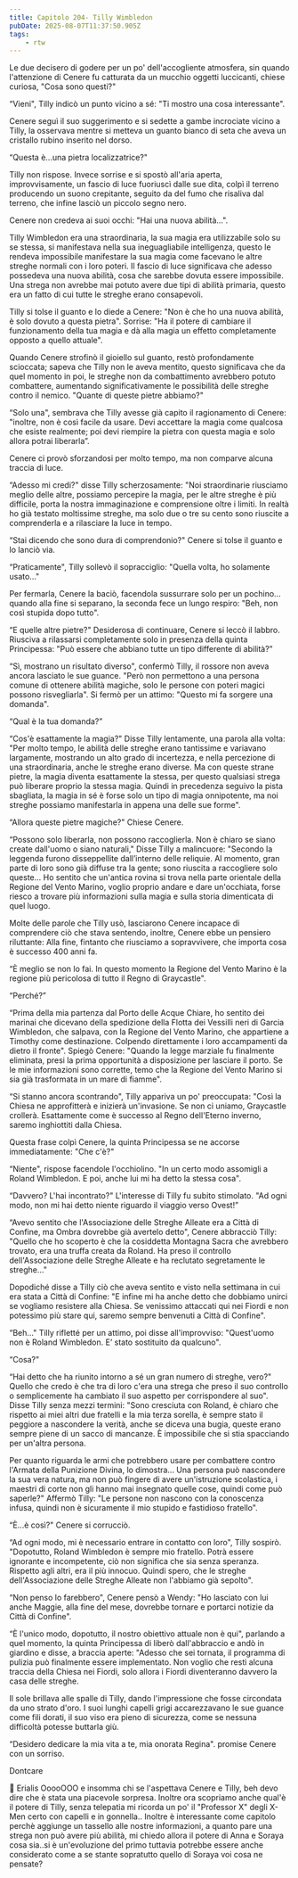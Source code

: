 ```yaml
---
title: Capitolo 204- Tilly Wimbledon
pubDate: 2025-08-07T11:37:50.905Z
tags:
    - rtw
---
```











Le due decisero di godere per un po' dell'accogliente atmosfera, sin quando l'attenzione di Cenere fu catturata da un mucchio oggetti luccicanti, chiese curiosa, "Cosa sono questi?"


“Vieni", Tilly indicò un punto vicino a sé: "Ti mostro una cosa interessante".


Cenere seguì il suo suggerimento e si sedette a gambe incrociate vicino a Tilly, la osservava mentre si metteva un guanto bianco di seta che aveva un cristallo rubino inserito nel dorso.


“Questa è...una pietra localizzatrice?"


Tilly non rispose. Invece sorrise e si spostò all'aria aperta, improvvisamente, un fascio di luce fuoriuscì dalle sue dita, colpì il terreno producendo un suono crepitante, seguito da del fumo che risaliva dal terreno, che infine lasciò un piccolo segno nero.


Cenere non credeva ai suoi occhi: "Hai una nuova abilità...".


Tilly Wimbledon era una straordinaria, la sua magia era utilizzabile solo su se stessa, si manifestava nella sua ineguagliabile intelligenza, questo le rendeva impossibile manifestare la sua magia come facevano le altre streghe normali con i loro poteri. Il fascio di luce significava che adesso possedeva una nuova abilità, cosa che sarebbe dovuta essere impossibile. Una strega non avrebbe mai potuto avere due tipi di abilità primaria, questo era un fatto di cui tutte le streghe erano consapevoli.


Tilly si tolse il guanto e lo diede a Cenere: "Non è che ho una nuova abilità, è solo dovuto a questa pietra". Sorrise: "Ha il potere di cambiare il funzionamento della tua magia e dà alla magia un effetto completamente opposto a quello attuale".


Quando Cenere strofinò il gioiello sul guanto, restò profondamente scioccata; sapeva che Tilly non le aveva mentito, questo significava che da quel momento in poi, le streghe non da combattimento avrebbero potuto combattere, aumentando significativamente le possibilità delle streghe contro il nemico. "Quante di queste pietre abbiamo?"


“Solo una", sembrava che Tilly avesse già capito il ragionamento di Cenere: "inoltre, non è così facile da usare. Devi accettare la magia come qualcosa che esiste realmente; poi devi riempire la pietra con questa magia e solo allora potrai liberarla”.


Cenere ci provò sforzandosi per molto tempo, ma non comparve alcuna traccia di luce.


“Adesso mi credi?" disse Tilly scherzosamente: "Noi straordinarie riusciamo meglio delle altre, possiamo percepire la magia, per le altre streghe è più difficile, porta la nostra immaginazione e comprensione oltre i limiti. In realtà ho già testato moltissime streghe, ma solo due o tre su cento sono riuscite a comprenderla e a rilasciare la luce in tempo.


“Stai dicendo che sono dura di comprendonio?" Cenere si tolse il guanto e lo lanciò via.


“Praticamente", Tilly sollevò il sopracciglio: "Quella volta, ho solamente usato..."


Per fermarla, Cenere la baciò, facendola sussurrare solo per un pochino... quando alla fine si separano, la seconda fece un lungo respiro: "Beh, non così stupida dopo tutto".


“E quelle altre pietre?" Desiderosa di continuare, Cenere si leccò il labbro. Riusciva a rilassarsi completamente solo in presenza della quinta Principessa: "Può essere che abbiano tutte un tipo differente di abilità?”


“Sì, mostrano un risultato diverso", confermò Tilly, il rossore non aveva ancora lasciato le sue guance. "Però non permettono a una persona comune di ottenere abilità magiche, solo le persone con poteri magici possono risvegliarla". Si fermò per un attimo: "Questo mi fa sorgere una domanda".


“Qual è la tua domanda?”


“Cos'è esattamente la magia?" Disse Tilly lentamente, una parola alla volta: "Per molto tempo, le abilità delle streghe erano tantissime e variavano largamente, mostrando un alto grado di incertezza, e nella percezione di una straordinaria, anche le streghe erano diverse. Ma con queste strane pietre, la magia diventa esattamente la stessa, per questo qualsiasi strega può liberare proprio la stessa magia. Quindi in precedenza seguivo la pista sbagliata, la magia in sé è forse solo un tipo di magia onnipotente, ma noi streghe possiamo manifestarla in appena una delle sue forme".


“Allora queste pietre magiche?" Chiese Cenere.


“Possono solo liberarla, non possono raccoglierla. Non è chiaro se siano create dall'uomo o siano naturali," Disse Tilly a malincuore: "Secondo la leggenda furono disseppellite dall’interno delle reliquie. Al momento, gran parte di loro sono già diffuse tra la gente; sono riuscita a raccogliere solo queste... Ho sentito che un'antica rovina si trova nella parte orientale della Regione del Vento Marino, voglio proprio andare e dare un'occhiata, forse riesco a trovare più informazioni sulla magia e sulla storia dimenticata di quel luogo.


Molte delle parole che Tilly usò, lasciarono Cenere incapace di comprendere ciò che stava sentendo, inoltre, Cenere ebbe un pensiero riluttante: Alla fine, fintanto che riusciamo a sopravvivere, che importa cosa è successo 400 anni fa.


“È meglio se non lo fai. In questo momento la Regione del Vento Marino è la regione più pericolosa di tutto il Regno di Graycastle".


“Perché?”


“Prima della mia partenza dal Porto delle Acque Chiare, ho sentito dei marinai che dicevano della spedizione della Flotta dei Vessilli neri di Garcia Wimbledon, che salpava, con la Regione del Vento Marino, che appartiene a Timothy come destinazione. Colpendo direttamente i loro accampamenti da dietro il fronte". Spiegò Cenere: "Quando la legge marziale fu finalmente eliminata, presi la prima opportunità a disposizione per lasciare il porto. Se le mie informazioni sono corrette, temo che la Regione del Vento Marino si sia già trasformata in un mare di fiamme".


“Si stanno ancora scontrando", Tilly appariva un po' preoccupata: "Così la Chiesa ne approfitterà e inizierà un'invasione. Se non ci uniamo, Graycastle crollerà. Esattamente come è successo al Regno dell'Eterno inverno, saremo inghiottiti dalla Chiesa.


Questa frase colpì Cenere, la quinta Principessa se ne accorse immediatamente: "Che c'è?"


“Niente", rispose facendole l'occhiolino. "In un certo modo assomigli a Roland Wimbledon. E poi, anche lui mi ha detto la stessa cosa".


“Davvero? L'hai incontrato?" L'interesse di Tilly fu subito stimolato. "Ad ogni modo, non mi hai detto niente riguardo il viaggio verso Ovest!”


“Avevo sentito che l'Associazione delle Streghe Alleate era a Città di Confine, ma Ombra dovrebbe già avertelo detto", Cenere abbracciò Tilly: "Quello che ho scoperto è che la cosiddetta Montagna Sacra che avrebbero trovato, era una truffa creata da Roland. Ha preso il controllo dell'Associazione delle Streghe Alleate e ha reclutato segretamente le streghe..."


Dopodiché disse a Tilly ciò che aveva sentito e visto nella settimana in cui era stata a Città di Confine: "E  infine mi ha anche detto che dobbiamo unirci se vogliamo resistere alla Chiesa. Se venissimo attaccati qui nei Fiordi e non potessimo più stare qui, saremo sempre benvenuti a Città di Confine".


“Beh..." Tilly rifletté per un attimo, poi disse all'improvviso: "Quest'uomo non è Roland Wimbledon. E’ stato sostituito da qualcuno".


“Cosa?"


“Hai detto che ha riunito intorno a sé un gran numero di streghe, vero?" Quello che credo è che tra di loro c'era una strega che preso il suo controllo o semplicemente ha cambiato il suo aspetto per corrispondere al suo". Disse Tilly senza mezzi termini: "Sono cresciuta con Roland, è chiaro che rispetto ai miei altri due fratelli e la mia terza sorella, è sempre stato il peggiore a nascondere la verità, anche se diceva una bugia, queste erano sempre piene di un sacco di mancanze. È impossibile che si stia spacciando per un'altra persona.


Per quanto riguarda le armi che potrebbero usare per combattere contro l'Armata della Punizione Divina, lo dimostra... Una persona può nascondere la sua vera natura, ma non può fingere di avere un'istruzione scolastica, i maestri di corte non gli hanno mai insegnato quelle cose, quindi come può saperle?" Affermò Tilly: "Le persone non nascono con la conoscenza infusa, quindi non è sicuramente il mio stupido e fastidioso fratello".


“È...è così?" Cenere si corrucciò.


“Ad ogni modo, mi è necessario entrare in contatto con loro", Tilly sospirò. "Dopotutto, Roland Wimbledon è sempre mio fratello. Potrà essere ignorante e incompetente, ciò non significa che sia senza speranza. Rispetto agli altri, era il più innocuo. Quindi spero, che le streghe dell'Associazione delle Streghe Alleate non l'abbiamo già sepolto".


“Non penso lo farebbero", Cenere pensò a Wendy: "Ho lasciato con lui anche Maggie, alla fine del mese, dovrebbe tornare e portarci notizie da Città di Confine".


“È l'unico modo, dopotutto, il nostro obiettivo attuale non è qui", parlando a quel momento, la quinta Principessa di liberò dall'abbraccio e andò in giardino e disse, a braccia aperte: "Adesso che sei tornata, il programma di pulizia può finalmente essere implementato. Non voglio che resti alcuna traccia della Chiesa nei Fiordi, solo allora i Fiordi diventeranno davvero la casa delle streghe.


Il sole brillava alle spalle di Tilly, dando l'impressione che fosse circondata da uno strato d'oro. I suoi lunghi capelli grigi accarezzavano le sue guance come fili dorati, il suo viso era pieno di sicurezza, come se nessuna difficoltà potesse buttarla giù.


“Desidero dedicare la mia vita a te, mia onorata Regina". promise Cenere con un sorriso.






Dontcare






💬 Erialis OoooOOO e insomma chi se l'aspettava Cenere e Tilly, beh devo dire che è stata una piacevole sorpresa. Inoltre ora scopriamo anche qual'è il potere di Tilly, senza telepatia mi ricorda un po' il "Professor X" degli X-Men certo con capelli e in gonnella.. Inoltre è interessante come capitolo perchè aggiunge un tassello alle nostre informazioni, a quanto pare una strega non può avere più abilità, mi chiedo allora il potere di Anna e Soraya cosa sia..si è un'evoluzione del primo tuttavia potrebbe essere anche considerato come a se stante sopratutto quello di Soraya voi cosa ne pensate? 




                                


                                



